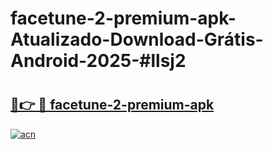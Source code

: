 # facetune-2-premium-apk-Atualizado-Download-Grátis-Android-2025-#llsj2

# <h2><a href="https://ainizakaria.my?title=facetune-2-premium-apk&ref=24M">🔗👉 🔴 facetune-2-premium-apk</a></h2>

[![acn](https://github.com/user-attachments/assets/0f9c940e-d8b0-45ae-aac7-cd30a18b3e1c)](https://ainizakaria.my?title=facetune-2-premium-apk&ref=24M)

